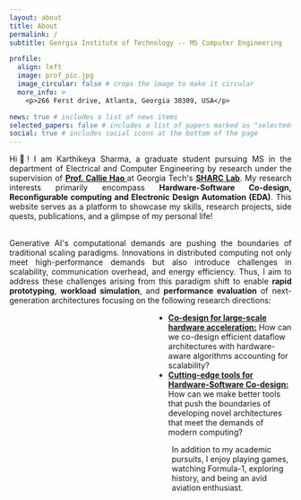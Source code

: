 ```yaml
---
layout: about
title: About
permalink: /
subtitle: Georgia Institute of Technology -- MS Computer Engineering

profile:
  align: left
  image: prof_pic.jpg
  image_circular: false # crops the image to make it circular
  more_info: >
    <p>266 Ferst drive, Atlanta, Georgia 30309, USA</p>

news: true # includes a list of news items
selected_papers: false # includes a list of papers marked as "selected={true}"
social: true # includes social icons at the bottom of the page
---
```


<div style="text-align: justify;">

Hi👋! I am Karthikeya Sharma, a graduate student pursuing MS in the department of Electrical and Computer Engineering by research under the supervision of <strong><a href = "https://sites.gatech.edu/ece-callie/"> Prof. Callie Hao </a></strong> at Georgia Tech's <strong><a href = "https://sharclab.ece.gatech.edu"> SHARC Lab</a></strong>. My research interests primarily encompass <strong>Hardware-Software Co-design, Reconfigurable computing and Electronic Design Automation (EDA)</strong>. This website serves as a platform to showcase my skills, research projects, side quests, publications, and a glimpse of my personal life! <br/><br/>

Generative AI's computational demands are pushing the boundaries of traditional scaling paradigms. Innovations in distributed computing not only meet high-performance demands but also introduce challenges in scalability, communication overhead, and energy efficiency. Thus, I aim to address these challenges arising from this paradigm shift to enable <strong>rapid prototyping</strong>, <strong>workload simulation</strong>, and <strong>performance evaluation</strong> of next-generation architectures focusing on the following research directions: <br/>
</div>

<div style="margin-left: 260px;">
<ul>
  <li><u><strong>Co-design for large-scale hardware acceleration:</strong></u> How can we co-design efficient dataflow architectures with hardware-aware algorithms accounting for scalability?</li>
  <li><u><strong>Cutting-edge tools for Hardware-Software Co-design:</strong></u> How can we make better tools that push the boundaries of developing novel architectures that meet the demands of modern computing?</li>
</ul>
</div>

<div style="margin-left: 290px;">
In addition to my academic pursuits, I enjoy playing games, watching Formula-1, exploring history, and being an avid aviation enthusiast. <br/>
</div>
